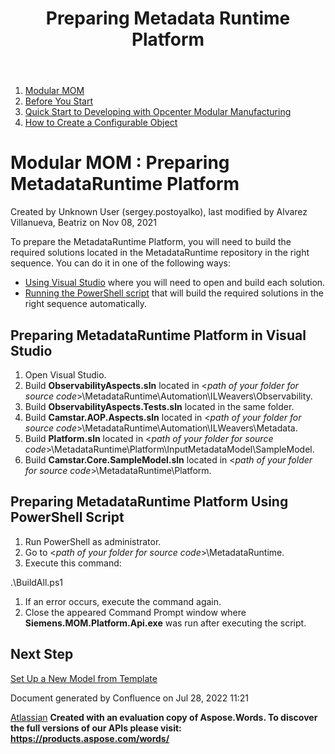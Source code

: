 ﻿---
title: "Preparing Metadata Runtime Platform"
weight: 4
---
1. [Modular MOM](c:\users\anil.birajdar\desktop\temp\index.html)
1. [Before You Start](c:\users\anil.birajdar\desktop\temp\Before-You-Start_127740192.html)
1. [Quick Start to Developing with Opcenter Modular Manufacturing](c:\users\anil.birajdar\desktop\temp\Quick-Start-to-Developing-with-Opcenter-Modular-Manufacturing_134455239.html)
1. [How to Create a Configurable Object](c:\users\anil.birajdar\desktop\temp\How-to-Create-a-Configurable-Object_125339498.html)
# **Modular MOM : Preparing MetadataRuntime Platform** 
Created by Unknown User (sergey.postoyalko), last modified by Alvarez Villanueva, Beatriz on Nov 08, 2021 

To prepare the MetadataRuntime Platform, you will need to build the required solutions located in the MetadataRuntime repository in the right sequence. You can do it in one of the following ways:

- [Using Visual Studio](#PreparingMetadataRuntimePlatform-PreparingMetadataRuntimePlatforminVisualStudio) where you will need to open and build each solution.
- [Running the PowerShell script](#PreparingMetadataRuntimePlatform-PreparingMetadataRuntimePlatformUsingPowerShellScript) that will build the required solutions in the right sequence automatically.
## **Preparing MetadataRuntime Platform in Visual Studio**
1. Open Visual Studio.
1. Build **ObservabilityAspects.sln** located in <*path of your folder for source code*>\MetadataRuntime\Automation\ILWeavers\Observability.
1. Build **ObservabilityAspects.Tests.sln** located in the same folder.
1. Build **Camstar.AOP.Aspects.sln** located in <*path of your folder for source code*>\MetadataRuntime\Automation\ILWeavers\Metadata.
1. Build **Platform.sln** located in <*path of your folder for source code*>\MetadataRuntime\Platform\InputMetadataModel\SampleModel.
1. Build **Camstar.Core.SampleModel.sln** located in <*path of your folder for source code*>\MetadataRuntime\Platform.
## **Preparing MetadataRuntime Platform Using PowerShell Script**
1. Run PowerShell as administrator.
1. Go to <*path of your folder for source code*>\MetadataRuntime.
1. Execute this command:

.\BuildAll.ps1

1. If an error occurs, execute the command again.
1. Close the appeared Command Prompt window where **Siemens.MOM.Platform.Api.exe** was run after executing the script.
## **Next Step**
[Set Up a New Model from Template](c:\users\anil.birajdar\desktop\temp\Setting-Up-a-New-Model-from-Template_127733030.html)

Document generated by Confluence on Jul 28, 2022 11:21

[Atlassian](https://www.atlassian.com/)
**Created with an evaluation copy of Aspose.Words. To discover the full versions of our APIs please visit: https://products.aspose.com/words/**
